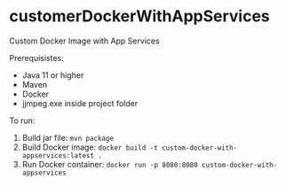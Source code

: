# customerDockerWithAppServices
Custom Docker Image with App Services

Prerequisistes:
- Java 11 or higher
- Maven
- Docker
- jjmpeg.exe inside project folder

To run:
1. Build jar file: ```mvn package```
2. Build Docker image: ```docker build -t custom-docker-with-appservices:latest .```
3. Run Docker container: ```docker run -p 8080:8080 custom-docker-with-appservices```
